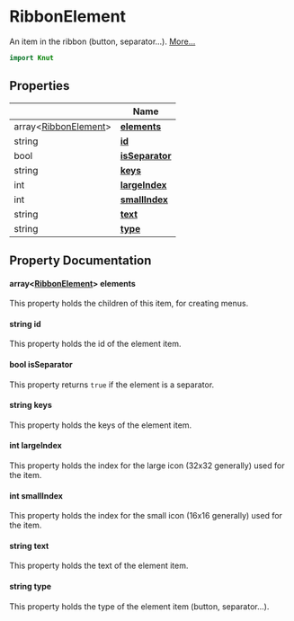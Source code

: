 # RibbonElement

An item in the ribbon (button, separator...). [More...](#detailed-description)

```qml
import Knut
```

## Properties

| | Name |
|-|-|
|array&lt;[RibbonElement](../knut/ribbonelement.md)>|**[elements](#elements)**|
|string|**[id](#id)**|
|bool|**[isSeparator](#isSeparator)**|
|string|**[keys](#keys)**|
|int|**[largeIndex](#largeIndex)**|
|int|**[smallIndex](#smallIndex)**|
|string|**[text](#text)**|
|string|**[type](#type)**|

## Property Documentation

#### <a name="elements"></a>array&lt;[RibbonElement](../knut/ribbonelement.md)> **elements**

This property holds the children of this item, for creating menus.

#### <a name="id"></a>string **id**

This property holds the id of the element item.

#### <a name="isSeparator"></a>bool **isSeparator**

This property returns `true` if the element is a separator.

#### <a name="keys"></a>string **keys**

This property holds the keys of the element item.

#### <a name="largeIndex"></a>int **largeIndex**

This property holds the index for the large icon (32x32 generally) used for the item.

#### <a name="smallIndex"></a>int **smallIndex**

This property holds the index for the small icon (16x16 generally) used for the item.

#### <a name="text"></a>string **text**

This property holds the text of the element item.

#### <a name="type"></a>string **type**

This property holds the type of the element item (button, separator...).
